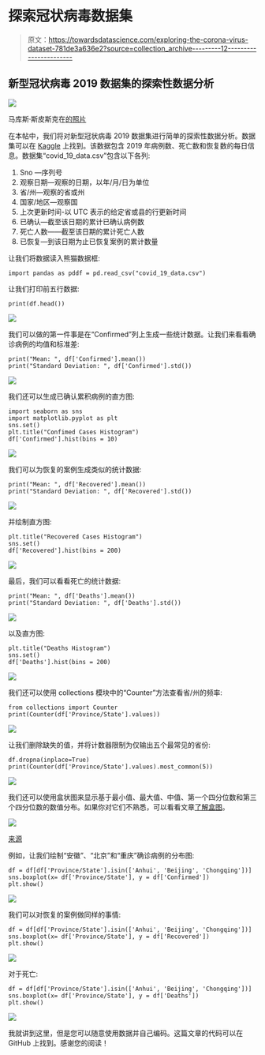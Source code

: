 # 探索冠状病毒数据集

> 原文：<https://towardsdatascience.com/exploring-the-corona-virus-dataset-781de3a636e2?source=collection_archive---------12----------------------->

## 新型冠状病毒 2019 数据集的探索性数据分析

![](img/080e0cb7e67b2f41d840156f61c34210.png)

马库斯·斯皮斯克在[的照片](https://www.pexels.com/photo/coronavirus-statistics-3970327/)

在本帖中，我们将对新型冠状病毒 2019 数据集进行简单的探索性数据分析。数据集可以在 [Kaggle](https://www.kaggle.com/sudalairajkumar/novel-corona-virus-2019-dataset) 上找到。该数据包含 2019 年病例数、死亡数和恢复数的每日信息。数据集“covid_19_data.csv”包含以下各列:

1.  Sno —序列号
2.  观察日期—观察的日期，以年/月/日为单位
3.  省/州—观察的省或州
4.  国家/地区—观察国
5.  上次更新时间-以 UTC 表示的给定省或县的行更新时间
6.  已确认—截至该日期的累计已确认病例数
7.  死亡人数——截至该日期的累计死亡人数
8.  已恢复—到该日期为止已恢复案例的累计数量

让我们将数据读入熊猫数据框:

```
import pandas as pddf = pd.read_csv("covid_19_data.csv")
```

让我们打印前五行数据:

```
print(df.head())
```

![](img/43f1a92a559b96692ab359428a3fcbf5.png)

我们可以做的第一件事是在“Confirmed”列上生成一些统计数据。让我们来看看确诊病例的均值和标准差:

```
print("Mean: ", df['Confirmed'].mean())
print("Standard Deviation: ", df['Confirmed'].std())
```

![](img/7b7a80124d0a357733fcacfeb8f68701.png)

我们还可以生成已确认累积病例的直方图:

```
import seaborn as sns 
import matplotlib.pyplot as plt
sns.set()
plt.title("Confimed Cases Histogram")
df['Confirmed'].hist(bins = 10)
```

![](img/0653c9b218776d56d18e03c16baf2f54.png)

我们可以为恢复的案例生成类似的统计数据:

```
print("Mean: ", df['Recovered'].mean())
print("Standard Deviation: ", df['Recovered'].std())
```

![](img/f949918c6df26ad30d66c0d13adc30b0.png)

并绘制直方图:

```
plt.title("Recovered Cases Histogram")
sns.set()
df['Recovered'].hist(bins = 200)
```

![](img/c5b7aa50bc3fd03d0ec96e3c83c0af2f.png)

最后，我们可以看看死亡的统计数据:

```
print("Mean: ", df['Deaths'].mean())
print("Standard Deviation: ", df['Deaths'].std())
```

![](img/f8cc620933db7b719253b0d0cf23cb5e.png)

以及直方图:

```
plt.title("Deaths Histogram")
sns.set()
df['Deaths'].hist(bins = 200)
```

![](img/337a98859e82d97c2dcc83039ea93e53.png)

我们还可以使用 collections 模块中的“Counter”方法查看省/州的频率:

```
from collections import Counter
print(Counter(df['Province/State'].values))
```

![](img/cd0ba10e307a542fb64c18658f45e291.png)

让我们删除缺失的值，并将计数器限制为仅输出五个最常见的省份:

```
df.dropna(inplace=True)
print(Counter(df['Province/State'].values).most_common(5))
```

![](img/79c76a3854c1420fb5d297c15af9f2f1.png)

我们还可以使用盒状图来显示基于最小值、最大值、中值、第一个四分位数和第三个四分位数的数值分布。如果你对它们不熟悉，可以看看文章[了解盒图](/understanding-boxplots-5e2df7bcbd51)。

![](img/a0b46358183f6d009fddf61eb4ca1a43.png)

[来源](/understanding-boxplots-5e2df7bcbd51)

例如，让我们绘制“安徽”、“北京”和“重庆”确诊病例的分布图:

```
df = df[df['Province/State'].isin(['Anhui', 'Beijing', 'Chongqing'])]
sns.boxplot(x= df['Province/State'], y = df['Confirmed'])
plt.show()
```

![](img/a93d7c616be84b67dda0ffa25f22a867.png)

我们可以对恢复的案例做同样的事情:

```
df = df[df['Province/State'].isin(['Anhui', 'Beijing', 'Chongqing'])]
sns.boxplot(x= df['Province/State'], y = df['Recovered'])
plt.show()
```

![](img/91d2d04ec7c55d9098e04ded8f3f0ba9.png)

对于死亡:

```
df = df[df['Province/State'].isin(['Anhui', 'Beijing', 'Chongqing'])]
sns.boxplot(x= df['Province/State'], y = df['Deaths'])
plt.show()
```

![](img/43d80db7941200d8e92442050eee10b5.png)

我就讲到这里，但是您可以随意使用数据并自己编码。这篇文章的代码可以在 GitHub 上找到。感谢您的阅读！